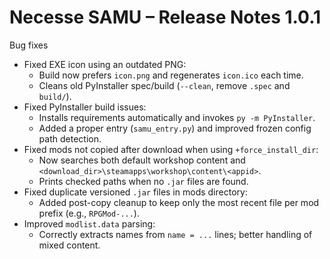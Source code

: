 # Necesse SAMU – Release Notes 1.0.1

Bug fixes
- Fixed EXE icon using an outdated PNG:
  - Build now prefers `icon.png` and regenerates `icon.ico` each time.
  - Cleans old PyInstaller spec/build (`--clean`, remove `.spec` and `build/`).
- Fixed PyInstaller build issues:
  - Installs requirements automatically and invokes `py -m PyInstaller`.
  - Added a proper entry (`samu_entry.py`) and improved frozen config path detection.
- Fixed mods not copied after download when using `+force_install_dir`:
  - Now searches both default workshop content and `<download_dir>\steamapps\workshop\content\<appid>`.
  - Prints checked paths when no `.jar` files are found.
- Fixed duplicate versioned `.jar` files in mods directory:
  - Added post-copy cleanup to keep only the most recent file per mod prefix (e.g., `RPGMod-...`).
- Improved `modlist.data` parsing:
  - Correctly extracts names from `name = ...` lines; better handling of mixed content.

